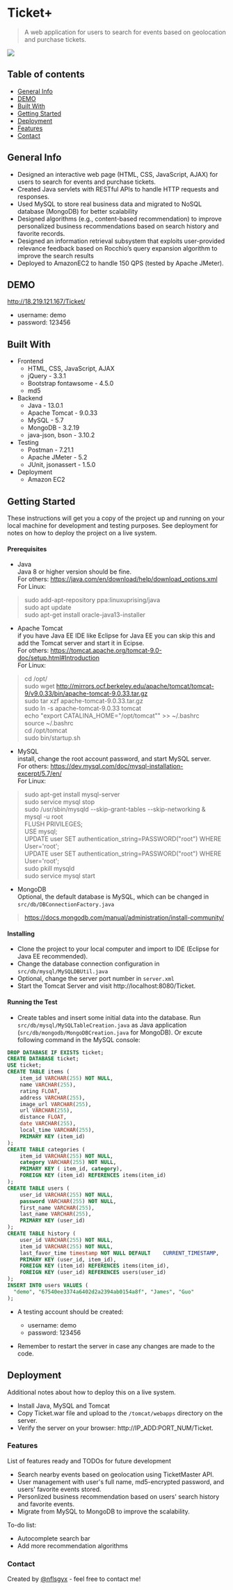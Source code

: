 # Ticket+
 > A web application for users to search for events based on geolocation and purchase tickets.

![](assets/markdown-img-paste-20200405192404109.png)

## Table of contents
* [General Info](#general-info)
* [DEMO](#demo)
* [Built With](#built-with)
* [Getting Started](#getting-started)
* [Deployment](#deployment)
* [Features](#features)
* [Contact](#contact)

## General Info
- Designed an interactive web page (HTML, CSS, JavaScript, AJAX) for users to search for events and purchase tickets.
- Created Java servlets with RESTful APIs to handle HTTP requests and responses.
- Used MySQL to store real business data and migrated to NoSQL database (MongoDB) for better scalability
- Designed algorithms (e.g., content-based recommendation) to improve personalized business recommendations based on search history and favorite records.
- Designed an information retrieval subsystem that exploits user-provided relevance feedback based on Rocchio’s query expansion algorithm to improve the search results
- Deployed to AmazonEC2 to handle 150 QPS (tested by Apache JMeter).

## DEMO
http://18.219.121.167/Ticket/
- username: demo
- password: 123456

## Built With
* Frontend
  - HTML, CSS, JavaScript, AJAX
  - jQuery - 3.3.1
  - Bootstrap fontawsome - 4.5.0
  - md5
* Backend
  * Java - 13.0.1
  * Apache Tomcat - 9.0.33
  * MySQL - 5.7
  * MongoDB - 3.2.19
  * java-json, bson - 3.10.2
* Testing
  * Postman - 7.21.1
  * Apache JMeter - 5.2
  * JUnit, jsonassert - 1.5.0
* Deployment
  * Amazon EC2

## Getting Started
These instructions will get you a copy of the project up and running on your local machine for development and testing purposes. See deployment for notes on how to deploy the project on a live system.
#### Prerequisites
- Java
<br> Java 8 or higher version should be fine.
<br> For others: https://java.com/en/download/help/download_options.xml
<br> For Linux:
> sudo add-apt-repository ppa:linuxuprising/java
<br> sudo apt update
<br> sudo apt-get install oracle-java13-installer

- Apache Tomcat
<br> if you have Java EE IDE like Eclipse for Java EE you can skip this and add the Tomcat server and start it in Ecipse.
<br> For others: https://tomcat.apache.org/tomcat-9.0-doc/setup.html#Introduction
<br> For Linux:
> cd /opt/
<br> sudo wget http://mirrors.ocf.berkeley.edu/apache/tomcat/tomcat-9/v9.0.33/bin/apache-tomcat-9.0.33.tar.gz
<br> sudo tar xzf apache-tomcat-9.0.33.tar.gz
<br> sudo ln -s apache-tomcat-9.0.33 tomcat
<br> echo "export CATALINA_HOME=\"/opt/tomcat\"" >> ~/.bashrc
<br> source ~/.bashrc
<br> cd /opt/tomcat
<br> sudo bin/startup.sh

- MySQL
<br> install, change the root account password, and start MySQL server.
<br> For others:
https://dev.mysql.com/doc/mysql-installation-excerpt/5.7/en/
<br> For Linux:
> sudo apt-get install mysql-server
<br> sudo service mysql stop
<br> sudo /usr/sbin/mysqld --skip-grant-tables --skip-networking &
<br> mysql -u root
<br> FLUSH PRIVILEGES;
<br> USE mysql;
<br> UPDATE user SET authentication_string=PASSWORD("root") WHERE User='root';
<br> UPDATE user SET authentication_string=PASSWORD("root") WHERE User='root';
<br> sudo pkill mysqld
<br> sudo service mysql start

- MongoDB
<br> Optional, the default database is MySQL, which can be changed in `src/db/DBConnectionFactory.java`
> https://docs.mongodb.com/manual/administration/install-community/

#### Installing
- Clone the project to your local computer and import to IDE (Eclipse for Java EE recommended).
- Change the database connection configuration in `src/db/mysql/MySQLDBUtil.java`
- Optional, change the server port number in `server.xml`
- Start the Tomcat Server and visit http://localhost:8080/Ticket.

#### Running the Test
- Create tables and insert some initial data into the database. Run `src/db/mysql/MySQLTableCreation.java` as Java application (`src/db/mongodb/MongoDBCreation.java` for MongoDB).
Or excute following command in the MySQL console:
``` sql
DROP DATABASE IF EXISTS ticket;
CREATE DATABASE ticket;
USE ticket;
CREATE TABLE items (
    item_id VARCHAR(255) NOT NULL,
    name VARCHAR(255),
    rating FLOAT,
    address VARCHAR(255),
    image_url VARCHAR(255),
    url VARCHAR(255),
    distance FLOAT,
    date VARCHAR(255),
    local_time VARCHAR(255),
    PRIMARY KEY (item_id)
);  
CREATE TABLE categories (
    item_id VARCHAR(255) NOT NULL,
    category VARCHAR(255) NOT NULL,
    PRIMARY KEY ( item_id, category),
    FOREIGN KEY (item_id) REFERENCES items(item_id)
);
CREATE TABLE users (
    user_id VARCHAR(255) NOT NULL,
    password VARCHAR(255) NOT NULL,
    first_name VARCHAR(255),
    last_name VARCHAR(255),
    PRIMARY KEY (user_id)
);
CREATE TABLE history (
    user_id VARCHAR(255) NOT NULL,
    item_id VARCHAR(255) NOT NULL,
    last_favor_time timestamp NOT NULL DEFAULT    CURRENT_TIMESTAMP,
    PRIMARY KEY (user_id, item_id),
    FOREIGN KEY (item_id) REFERENCES items(item_id),
    FOREIGN KEY (user_id) REFERENCES users(user_id)
);
INSERT INTO users VALUES (
  "demo", "67540ee3374a6402d2a2394ab0154a8f", "James", "Guo"
);
```

- A testing account should be created:
  - username: demo
  - password: 123456

- Remember to restart the server in case any changes are made to the code.

## Deployment
Additional notes about how to deploy this on a live system.
- Install Java, MySQL and Tomcat
- Copy Ticket.war file and upload to the `/tomcat/webapps` directory on the server.
- Verify the server on your browser: http://IP_ADD:PORT_NUM/Ticket.


### Features
List of features ready and TODOs for future development
* Search nearby events based on geolocation using TicketMaster API.
* User management with user's full name, md5-encrypted password, and users' favorite events stored.
* Personlized business recommendation based on users' search history and favorite events.
* Migrate from MySQL to MongoDB to improve the scalability.

To-do list:
* Autocomplete search bar
* Add more recommendation algorithms


### Contact
Created by [@nflsgyx](https://github.com/nflsgyx) - feel free to contact me!

